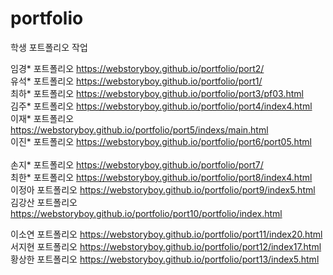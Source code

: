 # portfolio
학생 포트폴리오 작업

임경* 포트폴리오 https://webstoryboy.github.io/portfolio/port2/ <br>
유석* 포트폴리오 https://webstoryboy.github.io/portfolio/port1/ <br>
최하* 포트폴리오 https://webstoryboy.github.io/portfolio/port3/pf03.html<br>
김주* 포트폴리오 https://webstoryboy.github.io/portfolio/port4/index4.html<br>
이재* 포트폴리오 https://webstoryboy.github.io/portfolio/port5/indexs/main.html<br>
이진* 포트폴리오 https://webstoryboy.github.io/portfolio/port6/port05.html<br>    
손지* 포트폴리오 https://webstoryboy.github.io/portfolio/port7/<br> 
최한* 포트폴리오 https://webstoryboy.github.io/portfolio/port8/index4.html<br> 
이정아 포트폴리오 https://webstoryboy.github.io/portfolio/port9/index5.html<br> 
김강산 포트폴리오 https://webstoryboy.github.io/portfolio/port10/portfolio/index.html<br> 

이소연 포트폴리오 https://webstoryboy.github.io/portfolio/port11/index20.html<br> 
서지현 포트폴리오 https://webstoryboy.github.io/portfolio/port12/index17.html<br> 
황상한 포트폴리오 https://webstoryboy.github.io/portfolio/port13/index5.html<br>


